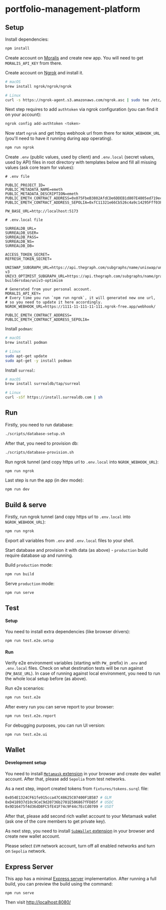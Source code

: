 # portfolio-management-platform

## Setup

Install dependencies:

```bash
npm install
```

Create account on [Moralis](https://moralis.io/) and create new app. You will need to get `MORALIS_API_KEY` from there.

Create account on [Ngrok](https://ngrok.com/) and install it.

```bash
# macOS
brew install ngrok/ngrok/ngrok

# Linux
curl -s https://ngrok-agent.s3.amazonaws.com/ngrok.asc | sudo tee /etc/apt/trusted.gpg.d/ngrok.asc >/dev/null && echo "deb https://ngrok-agent.s3.amazonaws.com buster main" | sudo tee /etc/apt/sources.list.d/ngrok.list && sudo apt update && sudo apt install ngrok
```

Next step requires to add `authtoken` via ngrok configuration (you can find it on your account):

```bash
ngrok config add-authtoken <token>
```

Now start `ngrok` and get https webhook url from there for `NGROK_WEBHOOK_URL` (you'll need to have it running during app operating).

```bash
npm run ngrok
```

Create `.env` (public values, used by client) and `.env.local` (secret values, used by API) files in root directory with templates below and fill all missing values (ask core team for values):

```
# .env file

PUBLIC_PROJECT_ID=
PUBLIC_METADATA_NAME=emeth
PUBLIC_METADATA_DESCRIPTION=emeth
PUBLIC_EMETH_CONTRACT_ADDRESS=0x075FbeB3802AfdCDe6DDEB1d807E4805ed719eca
PUBLIC_EMETH_CONTRACT_ADDRESS_SEPOLIA=0xfC11321e66Cb526c4a9c14295Fff03FC3FC637F2

PW_BASE_URL=http://localhost:5173
```

```
# .env.local file

SURREALDB_URL=
SURREALDB_USER=
SURREALDB_PASS=
SURREALDB_NS=
SURREALDB_DB=

ACCESS_TOKEN_SECRET=
REFRESH_TOKEN_SECRET=

UNISWAP_SUBGRAPH_URL=https://api.thegraph.com/subgraphs/name/uniswap/uniswap-v3
UNIV3_OPTIMIST_SUBGRAPH_URL=https://api.thegraph.com/subgraphs/name/graph-buildersdao/univ3-optimism

# Generated from your personal account.
MORALIS_API_KEY=
# Every time you run `npm run ngrok`, it will generated new one url,
# so you need to update it here accordingly.
NGROK_WEBHOOK_URL=https://1111-11-111-11-111.ngrok-free.app/webhook/

PUBLIC_EMETH_CONTRACT_ADDRESS=
PUBLIC_EMETH_CONTRACT_ADDRESS_SEPOLIA=
```

Install `podman`:

```bash
# macOS
brew install podman

# Linux
sudo apt-get update
sudo apt-get -y install podman
```

Install `surreal`:

```bash
# macOS
brew install surrealdb/tap/surreal

# Linux
curl -sSf https://install.surrealdb.com | sh
```

## Run

Firstly, you need to run database:

```bash
./scripts/database-setup.sh
```

After that, you need to provision db:

```bash
./scripts/database-provision.sh
```

Run ngrok tunnel (and copy https url to `.env.local` into `NGROK_WEBHOOK_URL`):

```bash
npm run ngrok
```

Last step is run the app (in dev mode):

```bash
npm run dev
```

## Build & serve

Firstly, run ngrok tunnel (and copy https url to `.env.local` into `NGROK_WEBHOOK_URL`):

```bash
npm run ngrok
```

Export all variables from `.env` and `.env.local` files to your shell.

Start database and provision it with data (as above) - `production` build require database up and running.

Build `production` mode:

```bash
npm run build
```

Serve `production` mode:

```bash
npm run serve
```

## Test

#### Setup

You need to install extra dependencies (like browser drivers):

```bash
npm run test.e2e.setup
```

#### Run

Verify e2e environment variables (starting with `PW_` prefix) in `.env` and `.env.local` files. Check on what destination tests will be run against (`PW_BASE_URL`). In case of running against local environment, you need to run the whole local setup before (as above).

Run e2e scenarios:

```bash
npm run test.e2e
```

After every run you can serve report to your browser:

```bash
npm run test.e2e.report
```

For debugging purposes, you can run UI version:

```bash
npm run test.e2e.ui
```

## Wallet

#### Development setup

You need to install [`Metamask` extension](https://metamask.io/) in your browser and create dev wallet account. After that, please add `Sepolia` from test networks.

As a next step, import created tokens from `fixtures/tokens.surql` file:

```bash
0x054E1324CF61fe915cca47C48625C07400F1B587 # GLM
0xD418937d10c9CeC9d20736b2701E506867fFD85f # USDC
0x9D16475f4d36dD8FC5fE41F74c9F44c7EcCd0709 # USDT
```

After that, please add second rich wallet account to your Metamask wallet (ask one of the core members to get private key).

As next step, you need to install [`SubWallet` extension](https://www.subwallet.app/) in your browser and create new wallet account.

Please select `EVM` network account, turn off all enabled networks and turn on `Sepolia` network.

## Express Server

This app has a minimal [Express server](https://expressjs.com/) implementation. After running a full build, you can preview the build using the command:

```
npm run serve
```

Then visit [http://localhost:8080/](http://localhost:8080/)
